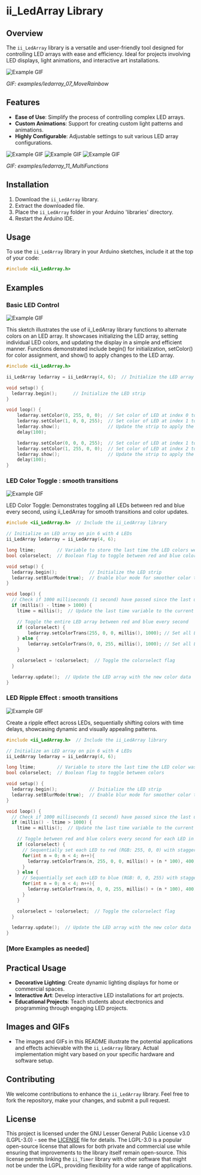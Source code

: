# ii_LedArray Library

## Overview
The `ii_LedArray` library is a versatile and user-friendly tool designed for controlling LED arrays with ease and efficiency. Ideal for projects involving LED displays, light animations, and interactive art installations.

![Example GIF](examples/ledarray_07_MoveRainbow/rainbow.gif)

*GIF: examples/ledarray_07_MoveRainbow*

## Features
- **Ease of Use**: Simplify the process of controlling complex LED arrays.
- **Custom Animations**: Support for creating custom light patterns and animations.
- **Highly Configurable**: Adjustable settings to suit various LED array configurations.

![Example GIF](examples/ledarray_11_MultiFunctions/face_color_change.gif)
![Example GIF](examples/ledarray_11_MultiFunctions/ring_rainbow.gif)
![Example GIF](examples/ledarray_11_MultiFunctions/tail_color_change.webp)


*GIF: examples/ledarray_11_MultiFunctions*


## Installation
1. Download the `ii_LedArray` library.
2. Extract the downloaded file.
3. Place the `ii_LedArray` folder in your Arduino 'libraries' directory.
4. Restart the Arduino IDE.

## Usage
To use the `ii_LedArray` library in your Arduino sketches, include it at the top of your code:
```cpp
#include <ii_LedArray.h>
```

## Examples

### Basic LED Control

![Example GIF](examples/demo_01_setColor/setColor.gif)

This sketch illustrates the use of ii_LedArray library functions to alternate colors on an LED array. It showcases initializing the LED array, setting individual LED colors, and updating the display in a simple and efficient manner. Functions demonstrated include begin() for initialization, setColor() for color assignment, and show() to apply changes to the LED array.

```cpp
#include <ii_LedArray.h>

ii_LedArray ledarray = ii_LedArray(4, 6);  // Initialize the LED array on pin 6 with 4 LEDs

void setup() {
  ledarray.begin();      // Initialize the LED strip
}

void loop() {
    ledarray.setColor(0, 255, 0, 0);  // Set color of LED at index 0 to red
    ledarray.setColor(1, 0, 0, 255);  // Set color of LED at index 1 to blue
    ledarray.show();                  // Update the strip to apply the color change
    delay(100); 

    ledarray.setColor(0, 0, 0, 255);  // Set color of LED at index 1 to blue
    ledarray.setColor(1, 255, 0, 0);  // Set color of LED at index 2 to red
    ledarray.show();                  // Update the strip to apply the color change
    delay(100); 
}
```

### LED Color Toggle : smooth transitions

![Example GIF](examples/demo_02_setColorAllTime/setColorAllTime.gif)

LED Color Toggle: Demonstrates toggling all LEDs between red and blue every second, using ii_LedArray for smooth transitions and color updates.

```cpp
#include <ii_LedArray.h>  // Include the ii_LedArray library

// Initialize an LED array on pin 6 with 4 LEDs
ii_LedArray ledarray = ii_LedArray(4, 6);

long ltime;        // Variable to store the last time the LED colors were updated
bool colorselect;  // Boolean flag to toggle between red and blue colors

void setup() {
  ledarray.begin();            // Initialize the LED strip
  ledarray.setBlurMode(true);  // Enable blur mode for smoother color transitions
}

void loop() {
  // Check if 1000 milliseconds (1 second) have passed since the last update
  if (millis() - ltime > 1000) {
    ltime = millis();  // Update the last time variable to the current time

    // Toggle the entire LED array between red and blue every second
    if (colorselect) {
        ledarray.setColorTrans(255, 0, 0, millis(), 1000); // Set all LEDs to red
    } else {
        ledarray.setColorTrans(0, 0, 255, millis(), 1000); // Set all LEDs to blue
    }

    colorselect = !colorselect;  // Toggle the colorselect flag
  }

  ledarray.update();  // Update the LED array with the new color data
}
```


### LED Ripple Effect : smooth transitions 

![Example GIF](examples/demo_03_setColorTime_n/setColorTime_n.gif)

Create a ripple effect across LEDs, sequentially shifting colors with time delays, showcasing dynamic and visually appealing patterns.

```cpp
#include <ii_LedArray.h>  // Include the ii_LedArray library

// Initialize an LED array on pin 6 with 4 LEDs
ii_LedArray ledarray = ii_LedArray(4, 6);

long ltime;        // Variable to store the last time the LED color was updated
bool colorselect;  // Boolean flag to toggle between colors

void setup() {
  ledarray.begin();            // Initialize the LED strip
  ledarray.setBlurMode(true);  // Enable blur mode for smoother color transitions
}

void loop() {
  // Check if 1000 milliseconds (1 second) have passed since the last update
  if (millis() - ltime > 1000) {
    ltime = millis();  // Update the last time variable to the current time

    // Toggle between red and blue colors every second for each LED in a sequence
    if (colorselect) {
      // Sequentially set each LED to red (RGB: 255, 0, 0) with staggered timing
      for(int n = 0; n < 4; n++){
        ledarray.setColorTrans(n, 255, 0, 0, millis() + (n * 100), 400);
      }
    } else {
      // Sequentially set each LED to blue (RGB: 0, 0, 255) with staggered timing
      for(int n = 0; n < 4; n++){
        ledarray.setColorTrans(n, 0, 0, 255, millis() + (n * 100), 400);
      }
    }

    colorselect = !colorselect;  // Toggle the colorselect flag
  }

  ledarray.update();  // Update the LED array with the new color data
}
```


### [More Examples as needed]

## Practical Usage
- **Decorative Lighting**: Create dynamic lighting displays for home or commercial spaces.
- **Interactive Art**: Develop interactive LED installations for art projects.
- **Educational Projects**: Teach students about electronics and programming through engaging LED projects.

## Images and GIFs
- The images and GIFs in this README illustrate the potential applications and effects achievable with the `ii_LedArray` library. Actual implementation might vary based on your specific hardware and software setup.

## Contributing
We welcome contributions to enhance the `ii_LedArray` library. Feel free to fork the repository, make your changes, and submit a pull request.

## License
This project is licensed under the GNU Lesser General Public License v3.0 (LGPL-3.0) - see the [LICENSE](LICENSE) file for details. The LGPL-3.0 is a popular open-source license that allows for both private and commercial use while ensuring that improvements to the library itself remain open-source. This license permits linking the `ii_Timer` library with other software that might not be under the LGPL, providing flexibility for a wide range of applications.

